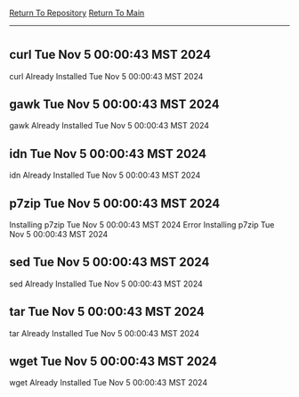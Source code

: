 [Return To Repository](https://github.com/DigitalWarrior/piholeparser/)
[Return To Main](https://github.com/DigitalWarrior/piholeparser/blob/master/RecentRunLogs/Mainlog.md)
____________________________________
# 
## curl Tue Nov  5 00:00:43 MST 2024
curl Already Installed Tue Nov  5 00:00:43 MST 2024
## gawk Tue Nov  5 00:00:43 MST 2024
gawk Already Installed Tue Nov  5 00:00:43 MST 2024
## idn Tue Nov  5 00:00:43 MST 2024
idn Already Installed Tue Nov  5 00:00:43 MST 2024
## p7zip Tue Nov  5 00:00:43 MST 2024
Installing p7zip Tue Nov  5 00:00:43 MST 2024
Error Installing p7zip Tue Nov  5 00:00:43 MST 2024
## sed Tue Nov  5 00:00:43 MST 2024
sed Already Installed Tue Nov  5 00:00:43 MST 2024
## tar Tue Nov  5 00:00:43 MST 2024
tar Already Installed Tue Nov  5 00:00:43 MST 2024
## wget Tue Nov  5 00:00:43 MST 2024
wget Already Installed Tue Nov  5 00:00:43 MST 2024
